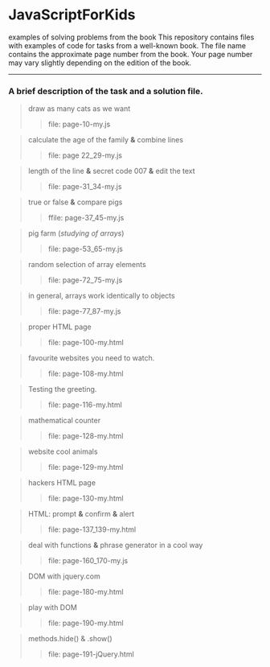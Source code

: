 # JavaScriptForKids
examples of solving problems from the book
This repository contains files with examples of code for tasks from a well-known book.
The file name contains the approximate page number from the book.
Your page number may vary slightly depending on the edition of the book.

___

### A brief description of the task and a solution file.

> draw as many cats as we want
> > file: page-10-my.js

> calculate the age of the family **&** combine lines
> > file: page 22_29-my.js

> length of the line **&** secret code 007 **&** edit the text
> > file: page-31_34-my.js

> true or false **&** compare pigs
> > ffile: page-37_45-my.js

> pig farm (_studying of arrays_)
> > file: page-53_65-my.js

> random selection of array elements
> > file: page-72_75-my.js

> in general, arrays work identically to objects
> > file: page-77_87-my.js

> proper HTML page
> > file: page-100-my.html

> favourite websites you need to watch.
> > file: page-108-my.html


> Testing the greeting.
> > file: page-116-my.html

> mathematical counter
> > file: page-128-my.html

> website cool animals
> > file: page-129-my.html

> hackers HTML page
> > file: page-130-my.html

> HTML: prompt **&** confirm **&**  alert
> > file: page-137_139-my.html

> deal with functions **&** phrase generator in a cool way 
> > file: page-160_170-my.js

> DOM with jquery.com
> > file: page-180-my.html

> play with DOM
> > file: page-190-my.html

> methods.hide() & .show()
> > file: page-191-jQuery.html



